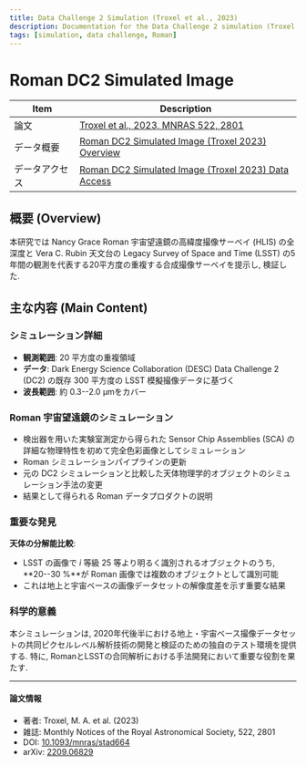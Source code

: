 ```yaml
---
title: Data Challenge 2 Simulation (Troxel et al., 2023)
description: Documentation for the Data Challenge 2 simulation (Troxel et al., 2023)
tags: [simulation, data challenge, Roman]
---
```


# Roman DC2 Simulated Image

|Item|Description|
|---|---|
|論文|[Troxel et al., 2023, MNRAS 522, 2801][Troxel]|
|データ概要|[Roman DC2 Simulated Image (Troxel 2023) Overview][IPAC]|
|データアクセス|[Roman DC2 Simulated Image (Troxel 2023) Data Access][access]|

[Troxel]: https://ui.adsabs.harvard.edu/abs/2023MNRAS.522.2801T/abstract
[IPAC]: https://irsa.ipac.caltech.edu/data/theory/Roman/Troxel2023/overview.html
[access]: https://irsa.ipac.caltech.edu/data/theory/Roman/Troxel2023/index.html

## 概要 (Overview)

本研究では Nancy Grace Roman 宇宙望遠鏡の高緯度撮像サーベイ (HLIS) の全深度と Vera C. Rubin 天文台の Legacy Survey of Space and Time (LSST) の5年間の観測を代表する20平方度の重複する合成撮像サーベイを提示し, 検証した.

## 主な内容 (Main Content)

### シミュレーション詳細
- **観測範囲**: 20 平方度の重複領域
- **データ**: Dark Energy Science Collaboration (DESC) Data Challenge 2 (DC2) の既存 300 平方度の LSST 模擬撮像データに基づく
- **波長範囲**: 約 0.3--2.0 &mu;mをカバー

### Roman 宇宙望遠鏡のシミュレーション
- 検出器を用いた実験室測定から得られた Sensor Chip Assemblies (SCA) の詳細な物理特性を初めて完全色彩画像としてシミュレーション
- Roman シミュレーションパイプラインの更新
- 元の DC2 シミュレーションと比較した天体物理学的オブジェクトのシミュレーション手法の変更
- 結果として得られる Roman データプロダクトの説明

### 重要な発見
**天体の分解能比較**:
- LSST の画像で $i$ 等級 25 等より明るく識別されるオブジェクトのうち, **20--30 %**が Roman 画像では複数のオブジェクトとして識別可能
- これは地上と宇宙ベースの画像データセットの解像度差を示す重要な結果

### 科学的意義
本シミュレーションは, 2020年代後半における地上・宇宙ベース撮像データセットの共同ピクセルレベル解析技術の開発と検証のための独自のテスト環境を提供する. 特に, RomanとLSSTの合同解析における手法開発において重要な役割を果たす.

---

#### 論文情報

- 著者: Troxel, M. A. et al. (2023)
- 雑誌: Monthly Notices of the Royal Astronomical Society, 522, 2801
- DOI: [10.1093/mnras/stad664](https://doi.org/10.1093/mnras/stad664)
- arXiv: [2209.06829](https://arxiv.org/abs/2209.06829)
